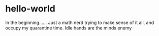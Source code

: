 # hello-world
In the beginning......
Just a math nerd trying to make sense of it all, and occupy my quarantine time. Idle hands are the minds enemy
